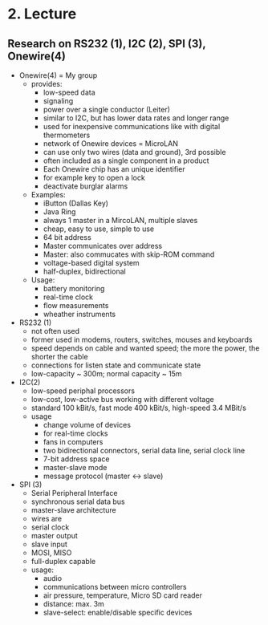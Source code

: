 # 2. Lecture
## Research on RS232 (1), I2C (2), SPI (3), Onewire(4)
* Onewire(4) = My group
    * provides:
        * low-speed data
        * signaling
        * power over a single conductor (Leiter)
        * similar to I2C, but has lower data rates and longer range
        * used for inexpensive communications like with digital thermometers
        * network of Onewire devices = MicroLAN
        * can use only two wires (data and ground), 3rd possible
        * often included as a single component in a product
        * Each Onewire chip has an unique identifier
        * for example key to open a lock
        * deactivate burglar alarms
    * Examples:
        * iButton (Dallas Key)
        * Java Ring
        * always 1 master in a MircoLAN, multiple slaves
        * cheap, easy to use, simple to use
        * 64 bit address
        * Master communicates over address
        * Master: also commucates with skip-ROM command
        * voltage-based digital system
        * half-duplex, bidirectional
    * Usage:
        * battery monitoring
        * real-time clock
        * flow measurements
        * wheather instruments
* RS232 (1)
    * not often used
    * former used in modems, routers, switches, mouses and keyboards
    * speed depends on cable and wanted speed; the more the power, the shorter the cable
    * connections for listen state and communicate state
    * low-capacity ~ 300m; normal capacity ~ 15m
* I2C(2)
    * low-speed periphal processors
    * low-cost, low-active bus working with different voltage
    * standard 100 kBit/s, fast mode 400 kBit/s, high-speed 3.4 MBit/s
    * usage
        * change volume of devices
        * for real-time clocks
        * fans in computers
        * two bidirectional connectors, serial data line, serial clock line
        * 7-bit address space
        * master-slave mode
        * message protocol (master <-> slave)
* SPI (3)
    * Serial Peripheral Interface
    * synchronous serial data bus
    * master-slave architecture
    * wires are
    * serial clock
    * master output
    * slave input
    * MOSI, MISO
    * full-duplex capable
    * usage:
        * audio
        * communications between micro controllers
        * air pressure, temperature, Micro SD card reader
        * distance: max. 3m
        * slave-select: enable/disable specific devices